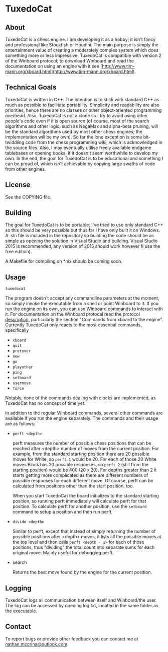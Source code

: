 # TuxedoCat

## About

TuxedoCat is a chess engine. I am developing it as a hobby; it isn't fancy
and professional like Stockfish or Houdini. The main purpose is simply the
entertainment value of creating a moderately complex system which does
something more or less impressive. TuxedoCat is compatible with version 2 of
the Winboard protocol; to download Winboard and read the documentation on
using an engine with it see
[http://www.tim-mann.org/xboard.html](http://www.tim-mann.org/xboard.html).

## Technical Goals

TuxedoCat is written in C++. The intention is to stick with standard C++ as
much as possible to facilitate portability. Simplicity and readability are also
priorities, hence there are no classes or other object-oriented programming
overhead. Also, TuxedoCat is not a clone so I try to avoid using other people's
code even if it is open source (of course, most of the search algorithms and
other logic, such as NegaMax and alpha-beta pruning, will be the standard
algorithms used by most other chess engines; the implementation
will be my own). So far the lone exception is some bit-twiddling code from the
chess programming wiki, which is acknowledged in the source files. Also, I may
eventually utilise freely available endgame tablebases or opening books, if it
doesn't seem worthwhile to develop my own. In the end, the goal for TuxedoCat is
to be educational and something I can be proud of, which isn't achievable by
copying large swaths of code from other engines.

## License

See the COPYING file.

## Building

The goal for TuxedoCat is to be portable; I've tried to use only standard C++
so this should be very possible but thus far I have only built it on Windows.
A .sln file is included in the repository so building the code should be as
simple as opening the solution in Visual Studio and building. Visual Studio
2015 is recommended, any version of 2015 should work however (I use the free
edition).

A Makefile for compiling on *nix should be coming soon.

## Usage

`tuxedocat`

The program doesn't accept any commandline parameters at the moment, so simply
invoke the executable from a shell or point Winboard to it. If you run the
engine on its own, you can use Winboard commands to interact with it. For
documentation on the Winboard protocal read the protocol
[description](http://www.open-aurec.com/wbforum/WinBoard/engine-intf.html),
particularly the section "Commands from xboard to the engine". Currently
TuxedoCat only reacts to the most essential commands, specifically

* `xboard`
* `quit`
* `protover`
* `new`
* `go`
* `playother`
* `ping`
* `setboard`
* `usermove`
* `force`

Notably, none of the commands dealing with clocks are implemented, as
TuxedoCat has no concept of time yet.

In addition to the regular Winboard commands, several other commands are
available if you run the engine separately. The commands and their usage are
as follows:

* `perft <depth>`

    perft measures the number of possible chess positions that can be reached
    after &lt;depth&gt; number of moves from the current position. For example, from
    the standard starting position there are 20 possible moves for White, so
    `perft 1` would be 20. For each of those 20 White moves Black has 20 possible
    responses, so `perft 2` (still from the starting position) would be 400
    (20 x 20). For depths greater than 2 it starts getting more complicated as
    there are different numbers of possible responses for each different move.
    Of course, perft can be calculated from positions other than the start
    position, too. 
    
    When you start TuxedoCat the board initializes to the standard starting
    position, so running perft immediately will calculate perft for that
    position. To calculate perft for another position, use the `setboard`
    command to setup a position and then run perft.
    
* `divide <depth>`

    Similar to perft, except that instead of simply returning the number of
    possible positions after &lt;depth&gt; moves, it lists all the possible moves at
    the top level and then calls `perft <depth - 1>` for each of those
    positions, thus "dividing" the total count into separate sums for each
    original move. Mainly useful for debugging perft.
    
* search

    Returns the best move found by the engine for the current position.

## Logging

TuxedoCat logs all communication between itself and Winboard/the user. The log
can be accessed by opening log.txt, located in the same folder as the
executable.

## Contact

To report bugs or provide other feedback you can contact me at
nathan.mccrina@outlook.com.